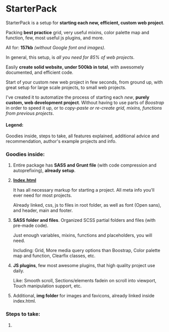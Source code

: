 # StarterPack
StarterPack is a setup for **starting each new, efficient, custom web project**.

Packing **best practice** grid, very useful mixins, color palette map and function, few, most useful js plugins, and more.

All for: **157kb** *(without Google font and images).*

In general, this setup, is *all you need for 85% of web projects*.

Easily **create solid website, under 500kb in total**,  with awesomely documented, and efficient code.

Start of your custom new web project in few seconds, from ground up, with great setup for large scale projects, to small web projects.

I've created it to automatize the process of starting each *new*, **purely custom, web development project**. Without having to use parts of *Boostrap* in order to speed it up, or to *copy-paste or re-create grid, mixins, functions from previous projects*.

#### Legend: 
Goodies inside, steps to take, all features explained, additional advice and recommendation, author's example projects and info.

### Goodies inside:

1. Entire package has **SASS and Grunt file** (with code compression and autoprefixing), **already setup**.

2. **[Index.html](../master/index.html)**

      It has all necessary markup for starting a project. All meta info you'll ever need for most projects.

      Already linked, css, js to files in root folder, as well as font (Open sans), and header, main and footer.

3. **SASS folder and files**. Organized SCSS partial folders and files (with pre-made code).

      Just enough variables, mixins, functions and placeholders, you will need.
  
      Including: Grid, More media query options than Boostrap, Color palette map and function, Clearfix classes, etc.

4. **JS plugins**, few most awesome plugins, that high quality project use daily.

      Like: Smooth scroll, Sections/elements fadein on scroll into viewport, Touch manipulation support, etc.

5. Additional, **img folder** for images and favicons, already linked inside index.html.

### Steps to take:

1. 
